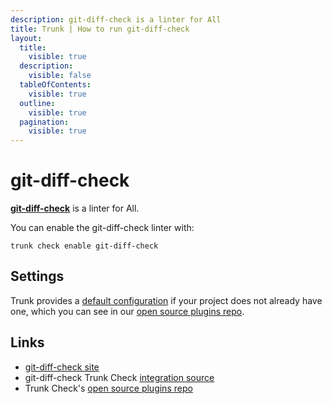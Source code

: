 ```yaml
---
description: git-diff-check is a linter for All
title: Trunk | How to run git-diff-check
layout:
  title:
    visible: true
  description:
    visible: false
  tableOfContents:
    visible: true
  outline:
    visible: true
  pagination:
    visible: true
---
```


# git-diff-check

[**git-diff-check**](https://git-scm.com/docs/git-diff) is a linter for All.

You can enable the git-diff-check linter with:

```shell
trunk check enable git-diff-check
```

## Settings



Trunk provides a [default configuration](https://github.com/trunk-io/plugins/tree/main/linters/git-diff-check) if your project does not already have one,
which you can see in our [open source plugins repo]().



## Links

* [git-diff-check site](https://git-scm.com/docs/git-diff)
* git-diff-check Trunk Check [integration source](https://github.com/trunk-io/plugins/tree/main/linters/git-diff-check)
* Trunk Check's [open source plugins repo](https://github.com/trunk-io/plugins/tree/main)
